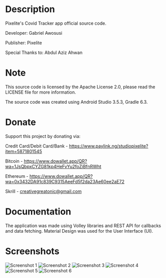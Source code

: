 # Description

Pixelite's Covid Tracker app official source code.

Developer: Gabriel Awosusi

Publisher: Pixelite

Special Thanks to: Abdul Aziz Ahwan

# Note

This source code is licensed by the Apache License 2.0, please read the LICENSE file for more information.

The source code was created using Android Studio 3.5.3, Gradle 6.3. 

# Donate

Support this project by donating via: 

 Credit Card/Debit Card/Bank - https://www.paylink.ng/studiopixelite?item=5871801545

Bitcoin - https://www.dowallet.app/QR?wa=1JsQbpxCYZG81kp4HeFvYu2foZiBfnRWht

Ethereum - https://www.dowallet.app/QR?wa=0x3432DA91c839C9315AeeFd5f2da23Ae60ee2aE72

Skrill - creativegreatonic@gmail.com

# Documentation
The application was made using Volley libraries and REST API for callbacks and data fetching. Material Design was used for the User Interface (UI).

# Screenshots
![Screenshot 1](https://github.com/studiopixelite/covidtracker/blob/master/screenshots/1.png)
![Screenshot 2](https://github.com/studiopixelite/covidtracker/blob/master/screenshots/2.png)
![Screenshot 3](https://github.com/studiopixelite/covidtracker/blob/master/screenshots/3.png)
![Screenshot 4](https://github.com/studiopixelite/covidtracker/blob/master/screenshots/4.png)
![Screenshot 5](https://github.com/studiopixelite/covidtracker/blob/master/screenshots/5.png)
![Screenshot 6](https://github.com/studiopixelite/covidtracker/blob/master/screenshots/6.png)


